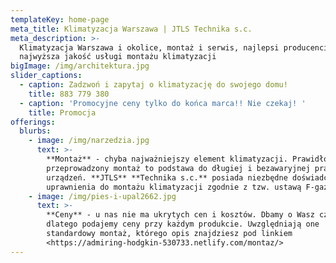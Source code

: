```yaml
---
templateKey: home-page
meta_title: Klimatyzacja Warszawa | JTLS Technika s.c.
meta_description: >-
  Klimatyzacja Warszawa i okolice, montaż i serwis, najlepsi producenci,
  najwyższa jakość usługi montażu klimatyzacji
bigImage: /img/architektura.jpg
slider_captions:
  - caption: Zadzwoń i zapytaj o klimatyzację do swojego domu!
    title: 883 779 380
  - caption: 'Promocyjne ceny tylko do końca marca!! Nie czekaj! '
    title: Promocja
offerings:
  blurbs:
    - image: /img/narzedzia.jpg
      text: >-
        **Montaż** - chyba najważniejszy element klimatyzacji. Prawidłowo
        przeprowadzony montaż to podstawa do długiej i bezawaryjnej pracy
        urządzeń. **JTLS** **Technika s.c.** posiada niezbędne doświadczenie i
        uprawnienia do montażu klimatyzacji zgodnie z tzw. ustawą F-gazową.
    - image: /img/pies-i-upal2662.jpg
      text: >-
        **Ceny** - u nas nie ma ukrytych cen i kosztów. Dbamy o Wasz czas,
        dlatego podajemy ceny przy każdym produkcie. Uwzględniają one
        standardowy montaż, którego opis znajdziesz pod linkiem
        <https://admiring-hodgkin-530733.netlify.com/montaz/>
---
```


